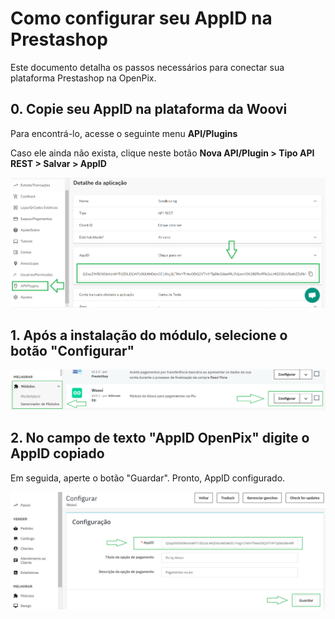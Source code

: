 # Como configurar seu AppID na Prestashop

Este documento detalha os passos necessários para conectar sua plataforma Prestashop na OpenPix. 

## 0. Copie seu AppID na plataforma da Woovi

Para encontrá-lo, acesse o seguinte menu **API/Plugins**

Caso ele ainda não exista, clique neste botão **Nova API/Plugin > Tipo API REST > Salvar > AppID**

![Getting appID in woovi's platform](./media/set-up-step-0.PNG "step 0")

## 1. Após a instalação do módulo, selecione o botão "Configurar"

![Opening plugin's set up page](./media/set-up-step-1-pt-br.PNG "step 1")

## 2. No campo de texto "AppID OpenPix" digite o AppID copiado

Em seguida, aperte o botão "Guardar". Pronto, AppID configurado.

![Saving appID in prestashop](./media/set-up-step-2-pt-br.PNG "step 2")